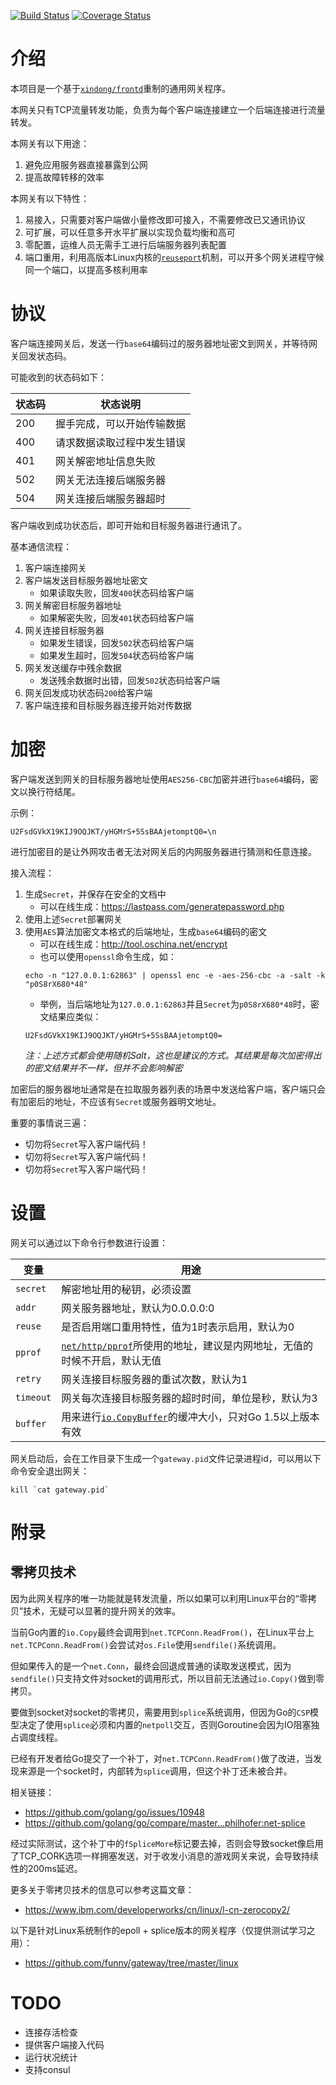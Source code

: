 [![Build Status](https://travis-ci.org/funny/gateway.svg?branch=master)](https://travis-ci.org/funny/gateway)
[![Coverage Status](https://coveralls.io/repos/funny/gateway/badge.svg?branch=master&service=github)](https://coveralls.io/github/funny/gateway?branch=master)

介绍
====

本项目是一个基于[`xindong/frontd`](https://github.com/xindong/frontd)重制的通用网关程序。

本网关只有TCP流量转发功能，负责为每个客户端连接建立一个后端连接进行流量转发。

本网关有以下用途：

1. 避免应用服务器直接暴露到公网
2. 提高故障转移的效率

本网关有以下特性：

1. 易接入，只需要对客户端做小量修改即可接入，不需要修改已又通讯协议
2. 可扩展，可以任意多开水平扩展以实现负载均衡和高可
3. 零配置，运维人员无需手工进行后端服务器列表配置
4. 端口重用，利用高版本Linux内核的[`reuseport`](http://www.blogjava.net/yongboy/archive/2015/02/12/422893.html)机制，可以开多个网关进程守候同一个端口，以提高多核利用率

协议
====

客户端连接网关后，发送一行`base64`编码过的服务器地址密文到网关，并等待网关回发状态码。

可能收到的状态码如下：

| 状态码 | 状态说明 |
|-----|---------|
| 200 | 握手完成，可以开始传输数据 |
| 400 | 请求数据读取过程中发生错误 |
| 401 | 网关解密地址信息失败 |
| 502 | 网关无法连接后端服务器 |
| 504 | 网关连接后端服务器超时 |

客户端收到成功状态后，即可开始和目标服务器进行通讯了。

基本通信流程：

1. 客户端连接网关
2. 客户端发送目标服务器地址密文
    * 如果读取失败，回发`400`状态码给客户端
3. 网关解密目标服务器地址
    * 如果解密失败，回发`401`状态码给客户端
4. 网关连接目标服务器
    * 如果发生错误，回发`502`状态码给客户端
    * 如果发生超时，回发`504`状态码给客户端
6. 网关发送缓存中残余数据
    * 发送残余数据时出错，回发`502`状态码给客户端
7. 网关回发成功状态码`200`给客户端
8. 客户端连接和目标服务器连接开始对传数据

加密
====

客户端发送到网关的目标服务器地址使用`AES256-CBC`加密并进行`base64`编码，密文以换行符结尾。

示例：

```
U2FsdGVkX19KIJ9OQJKT/yHGMrS+5SsBAAjetomptQ0=\n
```

进行加密目的是让外网攻击者无法对网关后的内网服务器进行猜测和任意连接。

接入流程：

1. 生成`Secret`，并保存在安全的文档中
	 * 可以在线生成：https://lastpass.com/generatepassword.php
2. 使用上述`Secret`部署网关
3. 使用`AES`算法加密文本格式的后端地址，生成`base64`编码的密文
    * 可以在线生成：http://tool.oschina.net/encrypt
    * 也可以使用`openssl`命令生成，如：
    ```
    echo -n "127.0.0.1:62863" | openssl enc -e -aes-256-cbc -a -salt -k "p0S8rX680*48"
    ```
    * 举例，当后端地址为`127.0.0.1:62863`并且`Secret`为`p0S8rX680*48`时，密文结果应类似：
    ```
    U2FsdGVkX19KIJ9OQJKT/yHGMrS+5SsBAAjetomptQ0=
    ```
    _注：上述方式都会使用随机Salt，这也是建议的方式。其结果是每次加密得出的密文结果并不一样，但并不会影响解密_

加密后的服务器地址通常是在拉取服务器列表的场景中发送给客户端，客户端只会有加密后的地址，不应该有`Secret`或服务器明文地址。

重要的事情说三遍：

* 切勿将`Secret`写入客户端代码！
* 切勿将`Secret`写入客户端代码！
* 切勿将`Secret`写入客户端代码！

设置
====

网关可以通过以下命令行参数进行设置：

| 变量 | 用途 |
|-----|----|
| `secret` | 解密地址用的秘钥，必须设置 |
| `addr` | 网关服务器地址，默认为0.0.0.0:0 |
| `reuse` | 是否启用端口重用特性，值为1时表示启用，默认为0 |
| `pprof` | [`net/http/pprof`](https://golang.org/pkg/net/http/pprof/)所使用的地址，建议是内网地址，无值的时候不开启，默认无值 |
| `retry` | 网关连接目标服务器的重试次数，默认为1 |
| `timeout` | 网关每次连接目标服务器的超时时间，单位是秒，默认为3 |
| `buffer` | 用来进行[`io.CopyBuffer`](https://golang.org/pkg/io/#CopyBuffer)的缓冲大小，只对Go 1.5以上版本有效 |

网关启动后，会在工作目录下生成一个`gateway.pid`文件记录进程id，可以用以下命令安全退出网关：

```
kill `cat gateway.pid`
```

附录
====

零拷贝技术
--------

因为此网关程序的唯一功能就是转发流量，所以如果可以利用Linux平台的“零拷贝”技术，无疑可以显著的提升网关的效率。

当前Go内置的`io.Copy`最终会调用到`net.TCPConn.ReadFrom()`，在Linux平台上`net.TCPConn.ReadFrom()`会尝试对`os.File`使用`sendfile()`系统调用。

但如果传入的是一个`net.Conn`，最终会回退成普通的读取发送模式，因为`sendfile()`只支持文件对socket的调用形式，所以目前无法通过`io.Copy()`做到零拷贝。

要做到socket对socket的零拷贝，需要用到`splice`系统调用，但因为Go的`CSP`模型决定了使用`splice`必须和内置的`netpoll`交互，否则Goroutine会因为IO阻塞独占调度线程。

已经有开发者给Go提交了一个补丁，对`net.TCPConn.ReadFrom()`做了改进，当发现来源是一个socket时，内部转为`splice`调用，但这个补丁还未被合并。

相关链接：

* https://github.com/golang/go/issues/10948
* https://github.com/golang/go/compare/master...philhofer:net-splice

经过实际测试，这个补丁中的`fSpliceMore`标记要去掉，否则会导致socket像启用了TCP_CORK选项一样拥塞发送，对于收发小消息的游戏网关来说，会导致持续性的200ms延迟。

更多关于零拷贝技术的信息可以参考这篇文章：

* https://www.ibm.com/developerworks/cn/linux/l-cn-zerocopy2/

以下是针对Linux系统制作的epoll + splice版本的网关程序（仅提供测试学习之用）：

* https://github.com/funny/gateway/tree/master/linux

TODO
====

* 连接存活检查
* 提供客户端接入代码
* 运行状况统计
* 支持consul